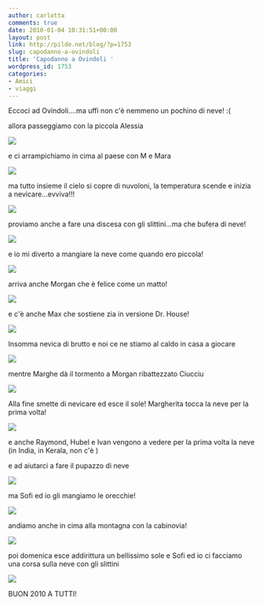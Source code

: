 ```yaml
---
author: carlotta
comments: true
date: 2010-01-04 10:31:51+00:00
layout: post
link: http://pilde.net/blog/?p=1753
slug: capodanno-a-ovindoli
title: 'Capodanno a Ovindoli '
wordpress_id: 1753
categories:
- Amici
- viaggi
---
```


Eccoci ad Ovindoli....ma uffi non c'è nemmeno un pochino di neve! :( 

allora passeggiamo con la piccola Alessia

![](http://pilde.net/blog/wp-content/uploads/2010/01/loryalessia.jpg)




e ci arrampichiamo in cima al paese con M e Mara

![](http://pilde.net/blog/wp-content/uploads/2010/01/prima_neve.jpg)




ma tutto insieme il cielo si copre di nuvoloni, la temperatura scende e inizia a nevicare...evviva!!!

![](http://pilde.net/blog/wp-content/uploads/2010/01/nevica_tutti.jpg)




proviamo anche a fare una discesa con gli slittini...ma che bufera di neve! 

![](http://pilde.net/blog/wp-content/uploads/2010/01/nevica_bufera.jpg)




e io mi diverto a mangiare la neve come quando ero piccola!

![](http://pilde.net/blog/wp-content/uploads/2010/01/nevica_slittino.jpg)




arriva anche Morgan che è felice come un matto!

![](http://pilde.net/blog/wp-content/uploads/2010/01/nevica_zia.jpg)




e c'è anche Max che sostiene zia in versione Dr. House! 

![](http://pilde.net/blog/wp-content/uploads/2010/01/zia_maz.jpg)




Insomma nevica di brutto e noi ce ne stiamo al caldo in casa a giocare

![](http://pilde.net/blog/wp-content/uploads/2010/01/nevica_disegnamo.jpg)




mentre Marghe dà il tormento a Morgan ribattezzato Ciucciu 

![](http://pilde.net/blog/wp-content/uploads/2010/01/ciucciu.jpg)




Alla fine smette di nevicare ed esce il sole! Margherita tocca la neve per la prima volta!

![](http://pilde.net/blog/wp-content/uploads/2010/01/neve_marghe.jpg)




e anche Raymond, Hubel e Ivan vengono a vedere per la prima volta la neve (in India, in Kerala, non c'è )


 e ad aiutarci a fare il pupazzo di neve

![](http://pilde.net/blog/wp-content/uploads/2010/01/pupazzo_neve2.jpg)




ma Sofi ed io gli mangiamo le orecchie!

![](http://pilde.net/blog/wp-content/uploads/2010/01/pupazzo_orecchie.jpg)




andiamo anche in cima alla montagna con la cabinovia!

![](http://pilde.net/blog/wp-content/uploads/2010/01/cabinovia.jpg)




poi domenica esce addirittura un bellissimo sole e Sofi ed io ci facciamo una corsa sulla neve con gli slittini

![](http://pilde.net/blog/wp-content/uploads/2010/01/slittini.jpg)




BUON 2010 A TUTTI!
